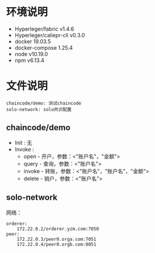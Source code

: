 # 环境说明
* Hyperleger/fabric v1.4.6  
* Hyperleger/caliepr-cli v0.3.0  
* docker 19.03.5  
* docker-compose 1.25.4  
* node v10.19.0  
* npm v6.13.4  

# 文件说明

```
chaincode/demo: 测试chaincode
solo-network: solo共识配置
```

## chaincode/demo

* Init : 无
* Invoke : 
  * open - 开户，参数：<"账户名"，"金额">
  * query - 查询，参数：<"账户名">
  * invoke - 转账，参数：<"账户名"，"账户名"，"金额">
  * delete - 销户，参数：<"账户名">

## solo-network

网络：

```
orderer:
	172.22.0.2/orderer.yzm.com:7050
peer:
	172.22.0.3/peer0.orga.com:7051
	172.22.0.4/peer0.orgb.com:8051
```

